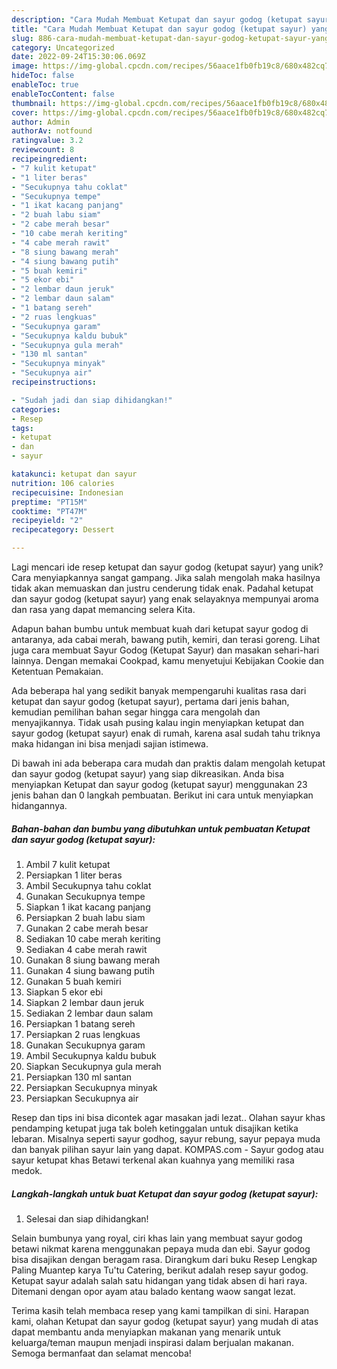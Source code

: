 ```yaml
---
description: "Cara Mudah Membuat Ketupat dan sayur godog (ketupat sayur) yang Lezat"
title: "Cara Mudah Membuat Ketupat dan sayur godog (ketupat sayur) yang Lezat"
slug: 886-cara-mudah-membuat-ketupat-dan-sayur-godog-ketupat-sayur-yang-lezat
category: Uncategorized
date: 2022-09-24T15:30:06.069Z
image: https://img-global.cpcdn.com/recipes/56aace1fb0fb19c8/680x482cq70/ketupat-dan-sayur-godog-ketupat-sayur-foto-resep-utama.jpg
hideToc: false
enableToc: true
enableTocContent: false
thumbnail: https://img-global.cpcdn.com/recipes/56aace1fb0fb19c8/680x482cq70/ketupat-dan-sayur-godog-ketupat-sayur-foto-resep-utama.jpg
cover: https://img-global.cpcdn.com/recipes/56aace1fb0fb19c8/680x482cq70/ketupat-dan-sayur-godog-ketupat-sayur-foto-resep-utama.jpg
author: Admin
authorAv: notfound
ratingvalue: 3.2
reviewcount: 8
recipeingredient:
- "7 kulit ketupat"
- "1 liter beras"
- "Secukupnya tahu coklat"
- "Secukupnya tempe"
- "1 ikat kacang panjang"
- "2 buah labu siam"
- "2 cabe merah besar"
- "10 cabe merah keriting"
- "4 cabe merah rawit"
- "8 siung bawang merah"
- "4 siung bawang putih"
- "5 buah kemiri"
- "5 ekor ebi"
- "2 lembar daun jeruk"
- "2 lembar daun salam"
- "1 batang sereh"
- "2 ruas lengkuas"
- "Secukupnya garam"
- "Secukupnya kaldu bubuk"
- "Secukupnya gula merah"
- "130 ml santan"
- "Secukupnya minyak"
- "Secukupnya air"
recipeinstructions:

- "Sudah jadi dan siap dihidangkan!"
categories:
- Resep
tags:
- ketupat
- dan
- sayur

katakunci: ketupat dan sayur 
nutrition: 106 calories
recipecuisine: Indonesian
preptime: "PT15M"
cooktime: "PT47M"
recipeyield: "2"
recipecategory: Dessert

---
```





Lagi mencari ide resep ketupat dan sayur godog (ketupat sayur) yang unik? Cara menyiapkannya sangat gampang. Jika salah mengolah maka hasilnya tidak akan memuaskan dan justru cenderung tidak enak. Padahal ketupat dan sayur godog (ketupat sayur) yang enak selayaknya mempunyai aroma dan rasa yang dapat memancing selera Kita.





Adapun bahan bumbu untuk membuat kuah dari ketupat sayur godog di antaranya, ada cabai merah, bawang putih, kemiri, dan terasi goreng. Lihat juga cara membuat Sayur Godog (Ketupat Sayur) dan masakan sehari-hari lainnya. Dengan memakai Cookpad, kamu menyetujui Kebijakan Cookie dan Ketentuan Pemakaian.

Ada beberapa hal yang sedikit banyak mempengaruhi kualitas rasa dari ketupat dan sayur godog (ketupat sayur), pertama dari jenis bahan, kemudian pemilihan bahan segar hingga cara mengolah dan menyajikannya. Tidak usah pusing kalau ingin menyiapkan ketupat dan sayur godog (ketupat sayur) enak di rumah, karena asal sudah tahu triknya maka hidangan ini bisa menjadi sajian istimewa.






Di bawah ini ada beberapa cara mudah dan praktis dalam mengolah ketupat dan sayur godog (ketupat sayur) yang siap dikreasikan. Anda bisa menyiapkan Ketupat dan sayur godog (ketupat sayur) menggunakan 23 jenis bahan dan 0 langkah pembuatan. Berikut ini cara untuk menyiapkan hidangannya.

<!--inarticleads1-->

##### Bahan-bahan dan bumbu yang dibutuhkan untuk pembuatan Ketupat dan sayur godog (ketupat sayur):

1. Ambil 7 kulit ketupat
1. Persiapkan 1 liter beras
1. Ambil Secukupnya tahu coklat
1. Gunakan Secukupnya tempe
1. Siapkan 1 ikat kacang panjang
1. Persiapkan 2 buah labu siam
1. Gunakan 2 cabe merah besar
1. Sediakan 10 cabe merah keriting
1. Sediakan 4 cabe merah rawit
1. Gunakan 8 siung bawang merah
1. Gunakan 4 siung bawang putih
1. Gunakan 5 buah kemiri
1. Siapkan 5 ekor ebi
1. Siapkan 2 lembar daun jeruk
1. Sediakan 2 lembar daun salam
1. Persiapkan 1 batang sereh
1. Persiapkan 2 ruas lengkuas
1. Gunakan Secukupnya garam
1. Ambil Secukupnya kaldu bubuk
1. Siapkan Secukupnya gula merah
1. Persiapkan 130 ml santan
1. Persiapkan Secukupnya minyak
1. Persiapkan Secukupnya air


Resep dan tips ini bisa dicontek agar masakan jadi lezat.. Olahan sayur khas pendamping ketupat juga tak boleh ketinggalan untuk disajikan ketika lebaran. Misalnya seperti sayur godhog, sayur rebung, sayur pepaya muda dan banyak pilihan sayur lain yang dapat. KOMPAS.com - Sayur godog atau sayur ketupat khas Betawi terkenal akan kuahnya yang memiliki rasa medok. 

<!--inarticleads2-->

##### Langkah-langkah untuk buat Ketupat dan sayur godog (ketupat sayur):


1. Selesai dan siap dihidangkan!

Selain bumbunya yang royal, ciri khas lain yang membuat sayur godog betawi nikmat karena menggunakan pepaya muda dan ebi. Sayur godog bisa disajikan dengan beragam rasa. Dirangkum dari buku Resep Lengkap Paling Muantep karya Tu&#39;tu Catering, berikut adalah resep sayur godog. Ketupat sayur adalah salah satu hidangan yang tidak absen di hari raya. Ditemani dengan opor ayam atau balado kentang waow sangat lezat. 

Terima kasih telah membaca resep yang kami tampilkan di sini. Harapan kami, olahan Ketupat dan sayur godog (ketupat sayur) yang mudah di atas dapat membantu anda menyiapkan makanan yang menarik untuk keluarga/teman maupun menjadi inspirasi dalam berjualan makanan. Semoga bermanfaat dan selamat mencoba!
